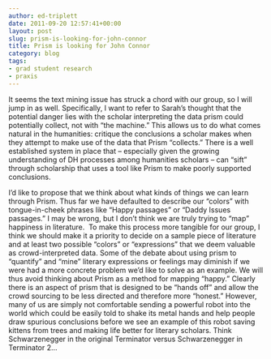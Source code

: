 ```yaml
---
author: ed-triplett
date: 2011-09-20 12:57:41+00:00
layout: post
slug: prism-is-looking-for-john-connor
title: Prism is looking for John Connor
category: blog
tags:
- grad student research
- praxis
---
```


It seems the text mining issue has struck a chord with our group, so I will jump in as well. Specifically, I want to refer to Sarah’s thought that the potential danger lies with the scholar interpreting the data prism could potentially collect, not with “the machine.” This allows us to do what comes natural in the humanities: critique the conclusions a scholar makes when they attempt to make use of the data that Prism “collects.” There is a well established system in place that – especially given the growing understanding of DH processes among humanities scholars – can “sift” through scholarship that uses a tool like Prism to make poorly supported conclusions.

I’d like to propose that we think about what kinds of things we can learn through Prism. Thus far we have defaulted to describe our “colors” with tongue-in-cheek phrases like “Happy passages” or “Daddy Issues passages.” I may be wrong, but I don’t think we are truly trying to “map” happiness in literature.  To make this process more tangible for our group, I think we should make it a priority to decide on a sample piece of literature and at least two possible “colors” or “expressions” that we deem valuable as crowd-interpreted data. Some of the debate about using prism to “quantify” and “mine” literary expressions or feelings may diminish if we were had a more concrete problem we’d like to solve as an example. We will thus avoid thinking about Prism as a method for mapping “happy.” Clearly there is an aspect of prism that is designed to be “hands off” and allow the crowd sourcing to be less directed and therefore more “honest.” However, many of us are simply not comfortable sending a powerful robot into the world which could be easily told to shake its metal hands and help people draw spurious conclusions before we see an example of this robot saving kittens from trees and making life better for literary scholars. Think Schwarzenegger in the original Terminator versus Schwarzenegger in Terminator 2…
